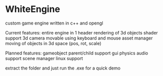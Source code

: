 # WhiteEngine
custom game engine written in c++ and opengl

Current features: entire engine in 1 header rendering of 3d objects shader support 3d camera movable using keyboard and mouse asset manager moving of objects in 3d space (pos, rot, scale)

Planned features: gameobject parent/child support gui physics audio support scene manager linux support

extract the folder and just run the .exe for a quick demo
